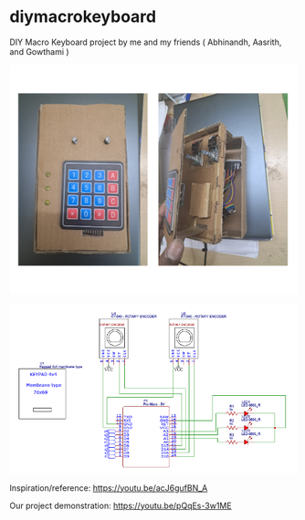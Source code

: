 # diymacrokeyboard
DIY Macro Keyboard project by me and my friends ( Abhinandh, Aasrith, and Gowthami )

![Project image/demo-image](/Untitled%20design.png)

![Circuit diagram](/Schematic_Macro_Keyboard.png)

Inspiration/reference: https://youtu.be/acJ6gufBN_A

Our project demonstration: https://youtu.be/pQqEs-3w1ME
